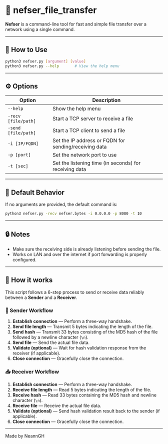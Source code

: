 
# 📁 nefser_file_transfer

**Nefser** is a command-line tool for fast and simple file transfer over a network using a single command.

---

## 🚀 How to Use

```bash
python3 nefser.py [argument] [value]
python3 nefser.py --help       # View the help menu
```

---

## ⚙️ Options

| Option               | Description                                             |
|----------------------|---------------------------------------------------------|
| `--help`             | Show the help menu                                      |
| `-recv [file/path]`  | Start a TCP server to receive a file                    |
| `-send [file/path]`  | Start a TCP client to send a file                       |
| `-i [IP/FQDN]`       | Set the IP address or FQDN for sending/receiving data  |
| `-p [port]`          | Set the network port to use                             |
| `-t [sec]`           | Set the listening time (in seconds) for receiving data |

---

## 📝 Default Behavior

If no arguments are provided, the default command is:

```bash
python3 nefser.py -recv nefser.bytes -i 0.0.0.0 -p 8080 -t 10
```

---

## 🔒 Notes

- Make sure the receiving side is already listening before sending the file.
- Works on LAN and over the internet if port forwarding is properly configured.

---
## 📡 How it works

This script follows a 6-step process to send or receive data reliably between a **Sender** and a **Receiver**.

### 📨 Sender Workflow
1. **Establish connection** — Perform a three-way handshake.  
2. **Send file length** — Transmit 5 bytes indicating the length of the file.  
3. **Send hash** — Transmit 33 bytes consisting of the MD5 hash of the file followed by a newline character (`\n`).  
4. **Send file** — Send the actual file data.  
5. **Validate (optional)** — Wait for hash validation response from the receiver (if applicable).  
6. **Close connection** — Gracefully close the connection.

### 📥 Receiver Workflow
1. **Establish connection** — Perform a three-way handshake.  
2. **Receive file length** — Read 5 bytes indicating the length of the file.  
3. **Receive hash** — Read 33 bytes containing the MD5 hash and newline character (`\n`).  
4. **Receive file** — Receive the actual file data.  
5. **Validate (optional)** — Send hash validation result back to the sender (if applicable).  
6. **Close connection** — Gracefully close the connection.

---
Made by NeannGH
